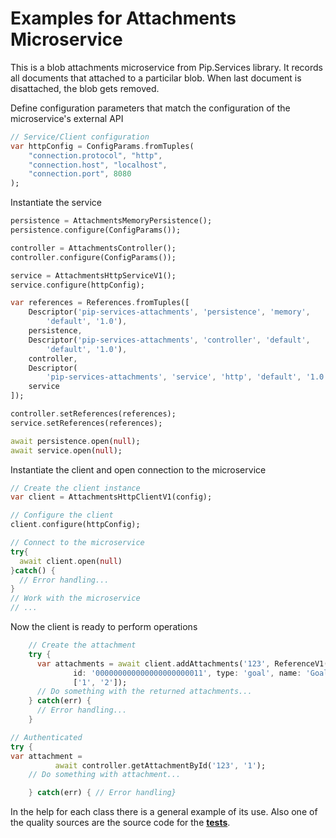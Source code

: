 # Examples for Attachments Microservice

This is a blob attachments microservice from Pip.Services library. It records all documents that attached to a particilar blob. When last document is disattached, the blob gets removed.

Define configuration parameters that match the configuration of the microservice's external API
```dart
// Service/Client configuration
var httpConfig = ConfigParams.fromTuples(
	"connection.protocol", "http",
	"connection.host", "localhost",
	"connection.port", 8080
);
```

Instantiate the service
```dart
persistence = AttachmentsMemoryPersistence();
persistence.configure(ConfigParams());

controller = AttachmentsController();
controller.configure(ConfigParams());

service = AttachmentsHttpServiceV1();
service.configure(httpConfig);

var references = References.fromTuples([
    Descriptor('pip-services-attachments', 'persistence', 'memory',
        'default', '1.0'),
    persistence,
    Descriptor('pip-services-attachments', 'controller', 'default',
        'default', '1.0'),
    controller,
    Descriptor(
        'pip-services-attachments', 'service', 'http', 'default', '1.0'),
    service
]);

controller.setReferences(references);
service.setReferences(references);

await persistence.open(null);
await service.open(null);
```

Instantiate the client and open connection to the microservice
```dart
// Create the client instance
var client = AttachmentsHttpClientV1(config);

// Configure the client
client.configure(httpConfig);

// Connect to the microservice
try{
  await client.open(null)
}catch() {
  // Error handling...
}       
// Work with the microservice
// ...
```

Now the client is ready to perform operations
```dart
    // Create the attachment
    try {
      var attachments = await client.addAttachments('123', ReferenceV1(
              id: '000000000000000000000011', type: 'goal', name: 'Goal 1'),
              ['1', '2']);
      // Do something with the returned attachments...
    } catch(err) {
      // Error handling...     
    }
```

```dart
// Authenticated
try {
var attachment =
          await controller.getAttachmentById('123', '1');
    // Do something with attachment...

    } catch(err) { // Error handling}
``` 

In the help for each class there is a general example of its use. Also one of the quality sources
are the source code for the [**tests**](https://github.com/pip-services-content/pip-services-attachments-dart/tree/master/test).
